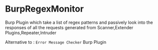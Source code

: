 # BurpRegexMonitor
Burp Plugin which take a list of regex patterns and passively look into the responses of all the requests generated from Scanner,Extender Plugins,Repeater,Intruder


Alternative to : `Error Message Checker` Burp Plugin
